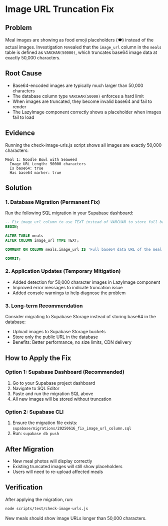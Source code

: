 # Image URL Truncation Fix

## Problem
Meal images are showing as food emoji placeholders (🍽️) instead of the actual images. Investigation revealed that the `image_url` column in the `meals` table is defined as `VARCHAR(50000)`, which truncates base64 image data at exactly 50,000 characters.

## Root Cause
- Base64-encoded images are typically much larger than 50,000 characters
- The database column type `VARCHAR(50000)` enforces a hard limit
- When images are truncated, they become invalid base64 and fail to render
- The LazyImage component correctly shows a placeholder when images fail to load

## Evidence
Running the check-image-urls.js script shows all images are exactly 50,000 characters:
```
Meal 1: Noodle Bowl with Seaweed
  Image URL Length: 50000 characters
  Is base64: true
  Has base64 marker: true
```

## Solution

### 1. Database Migration (Permanent Fix)
Run the following SQL migration in your Supabase dashboard:

```sql
-- Fix image_url column to use TEXT instead of VARCHAR to store full base64 images
BEGIN;

ALTER TABLE meals 
ALTER COLUMN image_url TYPE TEXT;

COMMENT ON COLUMN meals.image_url IS 'Full base64 data URL of the meal image. Using TEXT type to accommodate large base64 strings.';

COMMIT;
```

### 2. Application Updates (Temporary Mitigation)
- Added detection for 50,000 character images in LazyImage component
- Improved error messages to indicate truncation issue
- Added console warnings to help diagnose the problem

### 3. Long-term Recommendation
Consider migrating to Supabase Storage instead of storing base64 in the database:
- Upload images to Supabase Storage buckets
- Store only the public URL in the database
- Benefits: Better performance, no size limits, CDN delivery

## How to Apply the Fix

### Option 1: Supabase Dashboard (Recommended)
1. Go to your Supabase project dashboard
2. Navigate to SQL Editor
3. Paste and run the migration SQL above
4. All new images will be stored without truncation

### Option 2: Supabase CLI
1. Ensure the migration file exists: `supabase/migrations/20250616_fix_image_url_column.sql`
2. Run: `supabase db push`

## After Migration
- New meal photos will display correctly
- Existing truncated images will still show placeholders
- Users will need to re-upload affected meals

## Verification
After applying the migration, run:
```bash
node scripts/test/check-image-urls.js
```

New meals should show image URLs longer than 50,000 characters.